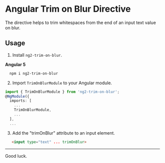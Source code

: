 # Angular Trim on Blur Directive

The directive helps to trim whitespaces from the end of an input text value on blur.

## Usage

1. Install `ng2-trim-on-blur`.

  **Angular 5**
  ```bash
    npm i ng2-trim-on-blur
  ```

2. Import `TrimOnBlurModule` to your Angular module.

```typescript
import { TrimOnBlurModule } from 'ng2-trim-on-blur';
@NgModule({
  imports: [
    ...
    TrimOnBlurModule,
    ...
  ],
  ...
```

3. Add the "trimOnBlur" attribute to an input element.
  ```html
     <input type="text" ... trimOnBlur>
  ```

---
Good luck.
